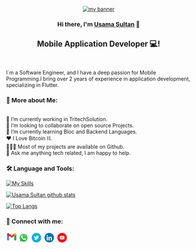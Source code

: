 <p align="center">
  <a href="https://usamasultan.netlify.app/" target="_blank" rel="noreferrer"><img width=”400" height=”100" src="https://media.licdn.com/dms/image/D4E12AQGWZAOnLDRaQw/article-cover_image-shrink_720_1280/0/1656679844338?e=1713398400&v=beta&t=I0VAz6i7F0C_6v_K35eP7mKLFxmPnss1exPQTZgAIMU" alt="my banner"></a>
</p>
<h3 align="center">
Hi there, I'm <a href="https://usamasultan.netlify.app/" target="_blank" rel="noreferrer">Usama Sultan</a> 👋
</h3>

<h2 align="center">
Mobile Application Developer 💻!
</h2> 
<br>

I`m a Software Engineer, and I have a deep passion for Mobile Programming.I bring over 2 years of experience in application development, specializing in Flutter.

### 🤔 More about Me:
<br>
🔭   I’m currently working in TritechSolution.
<br>
🤝   I’m looking to collaborate on open source Projects.
<br>
🌱   I’m currently learning Bloc and Backend Languages. 
<br>
❤️   I Love Bitcoin ⛓.
<br>
👨🏻‍💻   Most of my projects are available on Github.
<br>
💬   Ask me anything tech related, I am happy to help. 




### 🛠 Language and Tools:
[![My Skills](https://skillicons.dev/icons?i=flutter,java,git,html,css,firebase,github,nodejs,postman,mysql,&perline=10)](#)


[![Usama Sultan github stats](https://github-readme-stats.vercel.app/api?username=usamasultan2018)](https://github.com/usamasultan2018)

[![Top Langs](https://github-readme-stats.vercel.app/api/top-langs/?username=usamasultan2018&layout=compact)](https://github.com/usamasultan2018)



### 🤝 Connect with me:

<a href='mailto:usama.khan2018@gmail.com'><img align='left' alt="gmail" src="https://raw.githubusercontent.com/codeswot/codeswot/main/assets/socials/gmail.svg" height='30px' width='30px'/></a>

<a href='https://wa.me/+923349158650?text=Hello Usama Sultant'><img align='left' alt="whatsapp" src="https://raw.githubusercontent.com/codeswot/codeswot/main/assets/socials/whatsapp.gif" height='35px' width='35px'/></a>

<a href='https://twitter.com/codeswot/'><img align='left' alt="twitter" src="https://raw.githubusercontent.com/codeswot/codeswot/main/assets/socials/twitter.gif" height='35px' width='35px'/></a>

<a href='https://www.linkedin.com/in/usama-sultan-b67972105/'><img align='left' alt="linkedin" src="https://raw.githubusercontent.com/codeswot/codeswot/main/assets/socials/linkedin.gif" height='35px' width='35px'/></a>

<a href='https://www.youtube.com/'><img align='left' alt="youtube" src="https://raw.githubusercontent.com/codeswot/codeswot/main/assets/socials/youtube.gif" height='35px' width='35px'/></a>

<!--
**usamasultan2018/usamasultan2018** is a ✨ _special_ ✨ repository because its `REA,DME.md` (this file) appears on your GitHub profile.

Here are some ideas to get you started:

